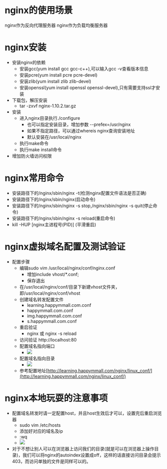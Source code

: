 # nginx的使用场景

nginx作为反向代理服务器
nginx作为负载均衡服务器

# nginx安装

- 安装nginx的依赖
	- 安装gcc(yum install gcc gcc-c++),可以输入gcc -v查看版本信息
	- 安装pcre(yum install pcre pcre-devel)
	- 安装zlib(yum install zlib zlib-devel)
	- 安装openssl(yum install openssl openssl-devel),只有需要支持ssl才安装
- 下载包，解压安装
	- tar -zxvf nginx-1.10.2.tar.gz
- 安装
	- 进入nginx目录执行./configure
		- 也可以指定安装目录，增加参数 --prefex=/usr/nginx
		- 如果不指定路径，可以通过whereis nginx查询安装地址
		- 默认安装在/usr/local/nginx
	- 执行make命令
	- 执行make install命令
- 增加防火墙访问权限

# nginx常用命令

- 安装路径下的/nginx/sbin/nginx -t(检测nginx配置文件语法是否正确)
- 安装路径下的/nginx/sbin/nginx(启动命令)
- 安装路径下的/nginx/sbin/nginx -s stop,/nginx/sbin/nginx -s quit(停止命令)
- 安装路径下的/nginx/sbin/nginx -s reload(重启命令)
- kill -HUP [nginx主进程号(PID)] (平滑重启)

# nginx虚拟域名配置及测试验证

- 配置步骤
	- 编辑sudo vim /usr/local/nginx/conf/nginx.conf
		- 增加include vhost/*.conf;
		- 保存退出
	- 在/usr/local/nginx/conf/目录下新建vhost文件夹，即/usr/local/nginx/conf/vhost
	- 创建域名转发配置文件
		- learning.happymmall.com.conf
		- happymmall.com.conf
		- img.happymmall.com.conf
		- s.happymmall.com.conf
	- 重启验证
		- nginx 或 nginx -s reload
	- 访问验证 http://localhost:80
	- 配置域名指向端口
		- ![](https://ooo.0o0.ooo/2017/06/27/59527e845f34e.png)
	- 配置域名指向目录
		- ![](https://ooo.0o0.ooo/2017/06/27/59527ea1d9f5b.png)
	- 参考配置地址[http://learning.happymmall.com/nginx/linux_conf/](http://learning.happymmall.com/nginx/linux_conf/)

# nginx本地玩耍的注意事项
- 配置域名转发时请一定配置host，并且host生效后才可以，设置完后重启浏览器
	- sudo vim /etc/hosts
	- 添加好对应的域名及ip
	- :wq
	- ![](https://ooo.0o0.ooo/2017/06/27/59527f5a0c5fc.png)
- 对于不想让别人可以在浏览器上访问我们的目录(就是可以在浏览器上操作目录)，我们可以将nginx的autoindex设置成off，这样的话直接访问目录会提示403，而访问单独的文件是同样可以的。